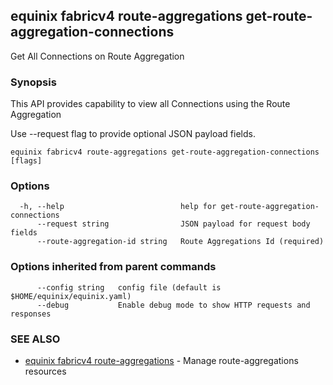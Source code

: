 ## equinix fabricv4 route-aggregations get-route-aggregation-connections

Get All Connections on Route Aggregation

### Synopsis

This API provides capability to view all Connections using the Route Aggregation

Use --request flag to provide optional JSON payload fields.

```
equinix fabricv4 route-aggregations get-route-aggregation-connections [flags]
```

### Options

```
  -h, --help                          help for get-route-aggregation-connections
      --request string                JSON payload for request body fields
      --route-aggregation-id string   Route Aggregations Id (required)
```

### Options inherited from parent commands

```
      --config string   config file (default is $HOME/equinix/equinix.yaml)
      --debug           Enable debug mode to show HTTP requests and responses
```

### SEE ALSO

* [equinix fabricv4 route-aggregations](equinix_fabricv4_route-aggregations.md)	 - Manage route-aggregations resources

